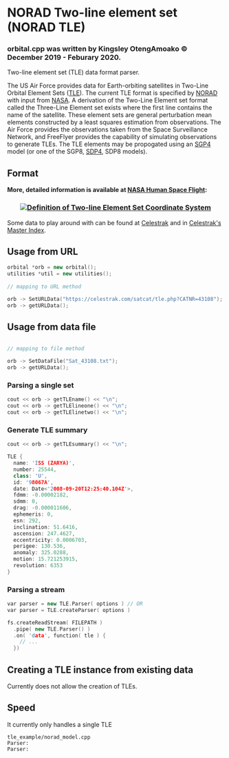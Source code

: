 # NORAD Two-line element set (NORAD TLE)
### orbital.cpp was written by Kingsley OtengAmoako © December 2019 - Feburary 2020. 

Two-line element set (TLE) data format parser.

The US Air Force provides data for Earth-orbiting satellites in Two-Line Orbital Element Sets ([TLE]). The current TLE format is specified by [NORAD] with input from [NASA].  A derivation of the Two-Line Element set format called the Three-Line Element set exists where the first line contains the name of the satellite. These element sets are general perturbation mean elements constructed by a least squares estimation from observations. The Air Force provides the observations taken from the Space Surveillance Network, and FreeFlyer provides the capability of simulating observations to generate TLEs. The TLE elements may be propogated using an [SGP4] model (or one of the SGP8, [SDP4], SDP8 models).

[TLE]: http://en.wikipedia.org/wiki/Two-line_element_set
[NORAD]: http://en.wikipedia.org/wiki/NORAD
[NASA]: http://en.wikipedia.org/wiki/NASA
[SGP4]: http://en.wikipedia.org/wiki/SGP4
[SDP4]: http://en.wikipedia.org/wiki/SDP4

## Format

**More,  detailed information is available at [NASA Human Space Flight](http://spaceflight.nasa.gov/realdata/sightings/SSapplications/Post/JavaSSOP/SSOP_Help/tle_def.html):**

<h3 align="center">
  <a href="http://spaceflight.nasa.gov/realdata/sightings/SSapplications/Post/JavaSSOP/SSOP_Help/tle_def.html">
    <img alt="Definition of Two-line Element Set Coordinate System" src="http://spaceflight.nasa.gov/realdata/sightings/SSapplications/Post/JavaSSOP/SSOP_Help/2line.gif">
  </a>
</h3>

Some data to play around with can be found at [Celestrak](http://www.celestrak.com/NORAD/elements/) and in [Celestrak's Master Index](http://www.celestrak.com/NORAD/elements/master.asp).

## Usage from URL

```c++
orbital *orb = new orbital();
utilities *util = new utilities();
    
// mapping to URL method

orb -> SetURLData("https://celestrak.com/satcat/tle.php?CATNR=43108");
orb -> getURLData();
```

## Usage from data file

```c++

// mapping to file method

orb -> SetDataFile("Sat_43108.txt");
orb -> getURLData();
```

### Parsing a single set

```c++
cout << orb -> getTLEname() << "\n";
cout << orb -> getTLElineone() << "\n";
cout << orb -> getTLElinetwo() << "\n";
```

### Generate TLE summary
```c++
cout << orb -> getTLEsummary() << "\n";
```

```c++
TLE {
  name: 'ISS (ZARYA)',
  number: 25544,
  class: 'U',
  id: '98067A',
  date: Date<'2008-09-20T12:25:40.104Z'>,
  fdmm: -0.00002182,
  sdmm: 0,
  drag: -0.000011606,
  ephemeris: 0,
  esn: 292,
  inclination: 51.6416,
  ascension: 247.4627,
  eccentricity: 0.0006703,
  perigee: 130.536,
  anomaly: 325.0288,
  motion: 15.721253915,
  revolution: 6353
}
```

### Parsing a stream

```c++
var parser = new TLE.Parser( options ) // OR
var parser = TLE.createParser( options )
````

```c++
fs.createReadStream( FILEPATH )
  .pipe( new TLE.Parser() )
  .on( 'data', function( tle ) {
    // ...
  })
```

## Creating a TLE instance from existing data

Currently does not allow the creation of TLEs. 

## Speed

It currently only handles a single TLE

```
tle_example/norad_model.cpp
Parser: 
Parser: 
```
